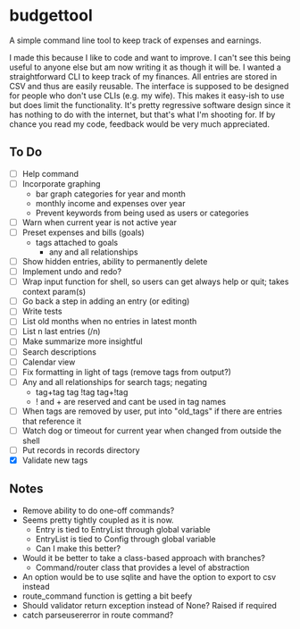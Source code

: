 # budgettool

A simple command line tool to keep track of expenses and earnings.

I made this because I like to code and want to improve. I can't see this being useful to anyone else but am now writing it as though it will be. I wanted a straightforward CLI to keep track of my finances. All entries are stored in CSV and thus are easily reusable. The interface is supposed to be designed for people who don't use CLIs (e.g. my wife). This makes it easy-ish to use but does limit the functionality. It's pretty regressive software design since it has nothing to do with the internet, but that's what I'm shooting for. If by chance you read my code, feedback would be very much appreciated.

## To Do

- [ ] Help command
- [ ] Incorporate graphing
    - bar graph categories for year and month
    - monthly income and expenses over year
    - Prevent keywords from being used as users or categories
- [ ] Warn when current year is not active year
- [ ] Preset expenses and bills (goals)
    - tags attached to goals 
        - any and all relationships
- [ ] Show hidden entries, ability to permanently delete
- [ ] Implement undo and redo?
- [ ] Wrap input function for shell, so users can get always help or quit; takes context param(s)
- [ ] Go back a step in adding an entry (or editing)
- [ ] Write tests
- [ ] List old months when no entries in latest month
- [ ] List n last entries (/n)
- [ ] Make summarize more insightful
- [ ] Search descriptions
- [ ] Calendar view
- [ ] Fix formatting in light of tags (remove tags from output?)
- [ ] Any and all relationships for search tags; negating
    - tag+tag tag !tag tag+!tag
    - ! and + are reserved and cant be used in tag names
- [ ] When tags are removed by user, put into "old_tags" if there are entries that reference it
- [ ] Watch dog or timeout for current year when changed from outside the shell
- [ ] Put records in records directory
- [x] Validate new tags

## Notes
- Remove ability to do one-off commands?
- Seems pretty tightly coupled as it is now.
  - Entry is tied to EntryList through global variable
  - EntryList is tied to Config through global variable
  - Can I make this better?
- Would it be better to take a class-based approach with branches?
  - Command/router class that provides a level of abstraction
- An option would be to use sqlite and have the option to export to csv instead
- route_command function is getting a bit beefy
- Should validator return exception instead of None? Raised if required
- catch parseusererror in route command?